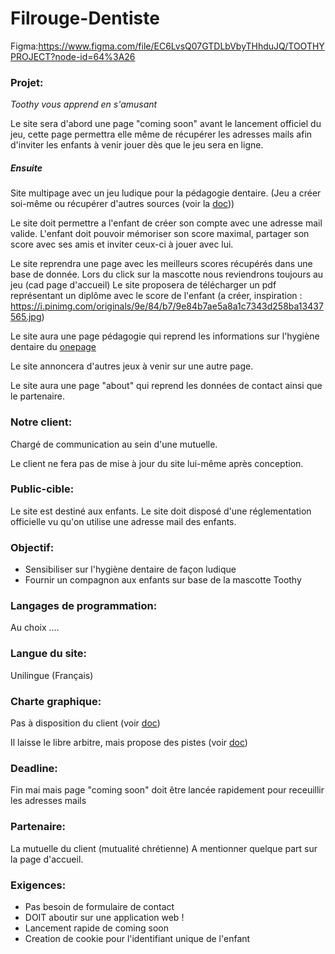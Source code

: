# Filrouge-Dentiste

Figma:https://www.figma.com/file/EC6LvsQ07GTDLbVbyTHhduJQ/TOOTHYPROJECT?node-id=64%3A26

### Projet: 

*Toothy vous apprend en s'amusant*

Le site sera d'abord une page "coming soon" avant le lancement officiel du jeu, cette page permettra elle même de récupérer les adresses mails afin d'inviter les enfants à venir jouer dès que le jeu sera en ligne. 

##### Ensuite

Site multipage avec un jeu ludique pour la pédagogie dentaire. 
(Jeu a créer soi-même ou récupérer d'autres sources (voir la <a href="https://github.com/Nicopaku/Filerouge-Dentiste/blob/master/documentation.md">doc</a>))

Le site doit permettre a l'enfant de créer son compte avec une adresse mail valide. 
L'enfant doit pouvoir mémoriser son score maximal, partager son score avec ses amis et inviter ceux-ci à jouer avec lui.

Le site reprendra une page avec les meilleurs scores récupérés dans une base de donnée.
Lors du click sur la mascotte nous reviendrons toujours au jeu (cad page d'accueil)
Le site proposera de télécharger un pdf représentant un diplôme avec le score de l'enfant (a créer, inspiration : https://i.pinimg.com/originals/9e/84/b7/9e84b7ae5a8a1c7343d258ba13437565.jpg)

Le site aura une page pédagogie qui reprend les informations sur l'hygiène dentaire du <a href="https://github.com/Nicopaku/Filerouge-Dentiste/tree/master/OriginaleOnePage">onepage</a>

Le site annoncera d'autres jeux à venir sur une autre page.

Le site aura une page "about" qui reprend les données de contact ainsi que le partenaire.



### Notre client:

Chargé de communication au sein d'une mutuelle. 

Le client ne fera pas de mise à jour du site lui-même après conception.

### Public-cible:

Le site est destiné aux enfants. 
Le site doit disposé d'une réglementation officielle vu qu'on utilise une adresse mail des enfants.

### Objectif:

+ Sensibiliser sur l'hygiène dentaire de façon ludique
+ Fournir un compagnon aux enfants sur base de la mascotte Toothy

### Langages de programmation:

Au choix .... 

### Langue du site:

Unilingue (Français)

### Charte graphique:

Pas à disposition du client (voir <a href="https://github.com/Nicopaku/Filerouge-Dentiste/blob/master/documentation.md">doc</a>)

Il laisse le libre arbitre, mais propose des pistes (voir <a href="https://github.com/Nicopaku/Filerouge-Dentiste/blob/master/documentation.md">doc</a>)

### Deadline:

Fin mai mais page "coming soon" doit être lancée rapidement pour receuillir les adresses mails

### Partenaire:

La mutuelle du client (mutualité chrétienne)
A mentionner quelque part sur la page d'accueil. 

### Exigences:

+ Pas besoin de formulaire de contact
+ DOIT aboutir sur une application web ! 
+ Lancement rapide de coming soon 
+ Creation de cookie pour l'identifiant unique de l'enfant





